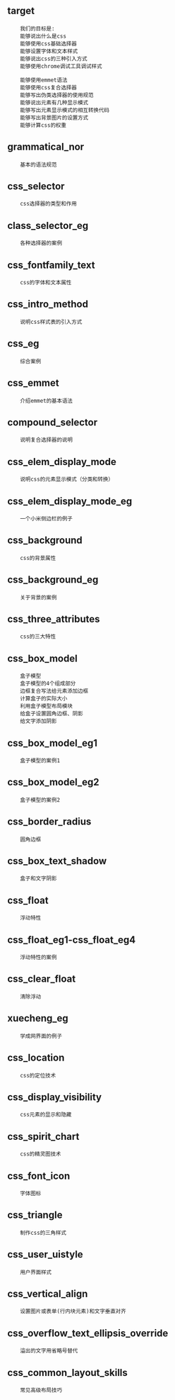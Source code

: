 ## target
        我们的目标是: 
        能够说出什么是css
        能够使用css基础选择器
        能够设置字体和文本样式
        能够说出css的三种引入方式
        能够使用chrome调试工具调试样式
        
        能够使用emmet语法
        能够使用css复合选择器
        能够写出伪类选择器的使用规范
        能够说出元素有几种显示模式
        能够写出元素显示模式的相互转换代码
        能够写出背景图片的设置方式
        能够计算css的权重

## grammatical_nor
        基本的语法规范

## css_selector
        css选择器的类型和作用

## class_selector_eg
        各种选择器的案例

## css_fontfamily_text
        css的字体和文本属性

## css_intro_method
        说明css样式表的引入方式

## css_eg
        综合案例

## css_emmet
        介绍emmet的基本语法

## compound_selector
        说明复合选择器的说明

## css_elem_display_mode
        说明css的元素显示模式（分类和转换）

## css_elem_display_mode_eg
        一个小米侧边栏的例子
    
## css_background
        css的背景属性

## css_background_eg
        关于背景的案例

## css_three_attributes
        css的三大特性

## css_box_model
        盒子模型
        盒子模型的4个组成部分
        边框复合写法给元素添加边框
        计算盒子的实际大小
        利用盒子模型布局模块
        给盒子设置圆角边框、阴影
        给文字添加阴影

## css_box_model_eg1 
        盒子模型的案例1

## css_box_model_eg2
        盒子模型的案例2

## css_border_radius
        圆角边框

## css_box_text_shadow
        盒子和文字阴影

## css_float
        浮动特性

## css_float_eg1-css_float_eg4
        浮动特性的案例

## css_clear_float
        清除浮动

## xuecheng_eg
        学成网界面的例子

## css_location
        css的定位技术

## css_display_visibility
        css元素的显示和隐藏

## css_spirit_chart
        css的精灵图技术

## css_font_icon
        字体图标

## css_triangle
        制作css的三角样式

## css_user_uistyle
        用户界面样式

## css_vertical_align
        设置图片或表单(行内块元素)和文字垂直对齐

## css_overflow_text_ellipsis_override
        溢出的文字用省略号替代

## css_common_layout_skills
        常见高级布局技巧